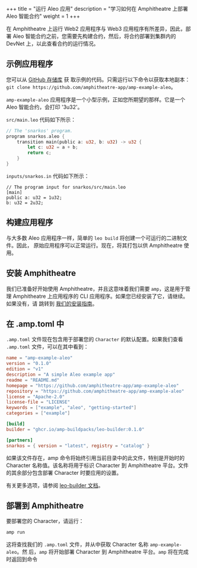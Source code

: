 +++
title = "运行 Aleo 应用"
description = "学习如何在 Amphitheatre 上部署 Aleo 智能合约"
weight = 1
+++

在 Amphitheatre 上运行 Web2 应用程序与 Web3 应用程序有所差异，因此，部署 Aleo 智能合约之前，您需要先构建合约，然后，将合约部署到集群内的 DevNet 上，以此查看合约的运行情况。

## 示例应用程序

您可以从 [GitHub 存储库](https://github.com/amphitheatre-app/amp-example-aleo) 获
取示例的代码。只需运行以下命令以获取本地副本：`git clone
https://github.com/amphitheatre-app/amp-example-aleo`。

`amp-example-aleo` 应用程序是一个小型示例，正如您所期望的那样。它是一个 Aleo 智能合约，会打印 '3u32'。

`src/main.leo` 代码如下所示：

```rust
// The 'snarkos' program.
program snarkos.aleo {
    transition main(public a: u32, b: u32) -> u32 {
        let c: u32 = a + b;
        return c;
    }
}
```

`inputs/snarkos.in` 代码如下所示：

```
// The program input for snarkos/src/main.leo
[main]
public a: u32 = 1u32;
b: u32 = 2u32;
```

## 构建应用程序

与大多数 Aleo 应用程序一样，简单的 `leo build` 将创建一个可运行的二进制文件。因此，
原始应用程序可以正常运行。现在，将其打包以供 Amphitheatre 使用。

## 安装 Amphitheatre

我们已准备好开始使用 Amphitheatre，并且这意味着我们需要 `amp`，这是用于管理
Amphitheatre 上应用程序的 CLI 应用程序。如果您已经安装了它，请继续。如果没有，请
跳转到 [我们的安装指南](@/installation/_index.zh.md)。

## 在 .amp.toml 中

`.amp.toml` 文件现在包含用于部署您的 `Character` 的默认配置。如果我们查看
`.amp.toml` 文件，可以在其中看到：

```toml
name = "amp-example-aleo"
version = "0.1.0"
edition = "v1"
description = "A simple Aleo example app"
readme = "README.md"
homepage = "https://github.com/amphitheatre-app/amp-example-aleo"
repository = "https://github.com/amphitheatre-app/amp-example-aleo"
license = "Apache-2.0"
license-file = "LICENSE"
keywords = ["example", "aleo", "getting-started"]
categories = ["example"]

[build]
builder = "ghcr.io/amp-buildpacks/leo-builder:0.1.0"

[partners]
snarkos = { version = "latest", registry = "catalog" }
```

如果该文件存在，amp 命令将始终引用当前目录中的此文件，特别是开始时的 Character
名称值。该名称将用于标识 Character 到 Amphitheatre 平台。文件的其余部分包含部署
Character 时要应用的设置。

有关更多选项，请参阅 [leo-builder 文档](https://github.com/amp-buildpacks/leo-builder)。

## 部署到 Amphitheatre

要部署您的 Character，请运行：

```sh
amp run
```

这将查找我们的 `.amp.toml` 文件，并从中获取 Character 名称 `amp-example-aleo`。然
后，`amp` 将开始部署 Character 到 Amphitheatre 平台。`amp` 将在完成时返回到命令

